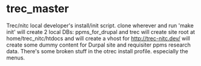 trec_master
===========
Trec/nitc local developer's install/init script. 
clone wherever and run 'make init'
will create 2 local DBs: ppms_for_drupal and trec
will create site root at home/trec_nitc/htdocs and will create
a vhost for http://trec-nitc.dev/
will create some dummy content for Durpal site and requisiter ppms research data.
There's some broken stuff in the otrec install profile. especially the menus.
